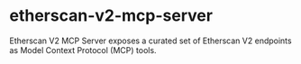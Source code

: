# etherscan-v2-mcp-server
Etherscan V2 MCP Server exposes a curated set of Etherscan V2 endpoints as Model Context Protocol (MCP) tools.
